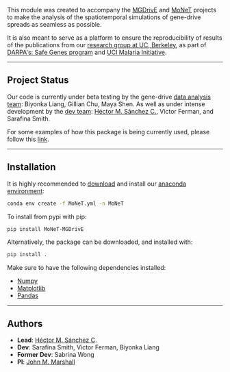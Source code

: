
This module was created to accompany the [MGDrivE](https://marshalllab.github.io/MGDrivE/) and [MoNeT](https://chipdelmal.github.io/MoNeT/) projects to make the analysis of the spatiotemporal simulations of gene-drive spreads as seamless as possible.

It is also meant to serve as a platform to ensure the reproducibility of results of the publications from our [research group at UC, Berkeley](https://www.marshalllab.com/), as part of [DARPA's: Safe Genes program](https://www.darpa.mil/program/safe-genes) and [UCI Malaria  Initiative](http://malaria.bio.uci.edu/).

<hr>

##  Project Status

Our code is currently under beta testing by the gene-drive [data analysis team](https://chipdelmal.github.io/MoNeT/Berkeley.html): Biyonka Liang, Gillian Chu, Maya Shen. As well as under intense development by the [dev team](https://chipdelmal.github.io/MoNeT/PythonModule.html): [Héctor M. Sánchez C.](https://chipdelmal.github.io/), Victor Ferman, and Sarafina Smith.

For some examples of how this package is being currently used, please follow this [link](https://chipdelmal.github.io/MoNeT/Berkeley.html).

<hr>

##  Installation

It is highly recommended to [download](https://anaconda.org/chipdelmal/MoNeT/files) and install our [anaconda environment](https://anaconda.org/chipdelmal/monet):

```bash
conda env create -f MoNeT.yml -n MoNeT
```

To install from pypi with pip:

```bash
pip install MoNeT-MGDrivE
```

Alternatively, the package can be downloaded, and installed with:

```bash
pip install .
```

Make sure to have the following dependencies installed:

* [Numpy](http://www.numpy.org/)
* [Matplotlib](https://matplotlib.org/)
* [Pandas](https://pandas.pydata.org/)

<hr>

##  Authors

* __Lead__: [Héctor M. Sánchez C](https://chipdelmal.github.io/).
* __Dev__: Sarafina Smith, Victor Ferman, Biyonka Liang
* __Former Dev__: Sabrina Wong
* __PI__: [John M. Marshall](https://www.marshalllab.com/)
